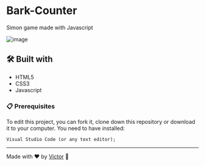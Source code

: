# Bark-Counter
Simon game made with Javascript

![image](https://user-images.githubusercontent.com/101783823/166391391-888ab94e-e4c5-4c07-b14d-629413f3d03d.png)

## 🛠️ Built with

* HTML5
* CSS3
* Javascript

### 📋 Prerequisites

To edit this project, you can fork it, clone down this repository or download it to your computer. You need to have installed:

```
Visual Studio Code (or any text editor);
```

---
Made with ❤️ by [Victor](https://github.com/V1ctorBarbosa) 🐶
